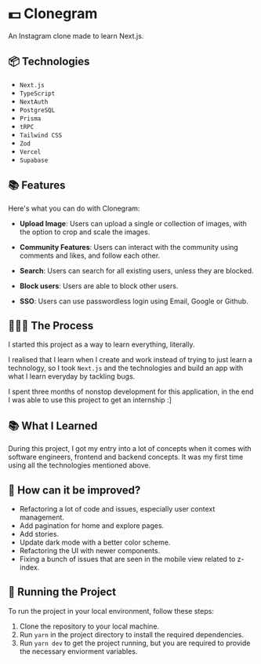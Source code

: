 # 💵 Clonegram

An Instagram clone made to learn Next.js.

## 📦 Technologies

- `Next.js`
- `TypeScript`
- `NextAuth`
- `PostgreSQL`
- `Prisma`
- `tRPC`
- `Tailwind CSS`
- `Zod`
- `Vercel`
- `Supabase`

## 📚 Features

Here's what you can do with Clonegram:

- **Upload Image**: Users can upload a single or collection of images, with the option to crop and scale the images.

- **Community Features**: Users can interact with the community using comments and likes, and follow each other.

- **Search**: Users can search for all existing users, unless they are blocked.

- **Block users**: Users are able to block other users.

- **SSO**: Users can use passwordless login using Email, Google or Github.

## 👩🏽‍🍳 The Process

I started this project as a way to learn everything, literally.

I realised that I learn when I create and work instead of trying to just learn a technology, so I took `Next.js` and the technologies and build an app with what I learn everyday by tackling bugs.

I spent three months of nonstop development for this application, in the end I was able to use this project to get an internship :]

## 📚 What I Learned

During this project, I got my entry into a lot of concepts when it comes with software engineers, frontend and backend concepts. It was my first time using all the technologies mentioned above.

## 💭 How can it be improved?

- Refactoring a lot of code and issues, especially user context management.
- Add pagination for home and explore pages.
- Add stories.
- Update dark mode with a better color scheme.
- Refactoring the UI with newer components.
- Fixing a bunch of issues that are seen in the mobile view related to z-index.

## 🚦 Running the Project

To run the project in your local environment, follow these steps:

1. Clone the repository to your local machine.
2. Run `yarn` in the project directory to install the required dependencies.
3. Run `yarn dev` to get the project running, but you are required to provide the necessary enviorment variables.
